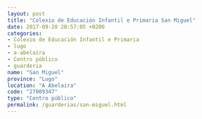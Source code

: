 ```yaml
---
layout: post
title: "Colexio de Educación Infantil e Primaria San Miguel"
date: 2017-09-20 20:57:05 +0200
categories:
- Colexio de Educación Infantil e Primaria
- lugo
- a-abelaira
- Centro público
- guarderia
name: "San Miguel"
province: "Lugo"
location: "A Abelaira"
code: "27009347"
type: "Centro público"
permalink: /guarderias/san-miguel.html
---
```

